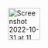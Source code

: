 <img width="66" alt="Screenshot 2022-10-31 at 11 51 18 AM" src="https://user-images.githubusercontent.com/92196450/198944236-d48bbd25-9451-4b68-9085-2e84188b4c99.png">
